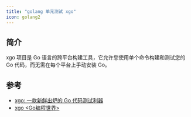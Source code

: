 ```yaml
---
title: "golang 单元测试 xgo"
icon: golang2
---
```


## 简介

xgo 项目是 Go 语言的跨平台构建工具，它允许您使用单个命令构建和测试您的 Go 代码，而无需在每个平台上手动安装 Go。

## 参考

- [xgo: 一款新鲜出炉的 Go 代码测试利器](https://juejin.cn/post/7371280074127638567)
- [xgo <Go编程世界>](https://mp.weixin.qq.com/s/ry8wcH0Ta6NPsmFyQnbGaA)
